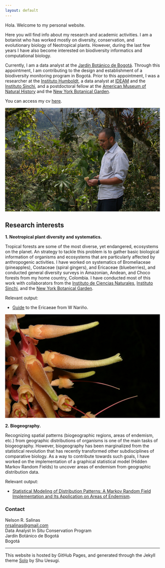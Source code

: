 ```yaml
---
layout: default
---
```


Hola. Welcome to my personal website.

Here you will find info about my research and academic activities. I am a botanist who has worked mostly on diversity, conservation, and evolutionary biology of Neotropical plants. However, during the last few years I have also become interested on biodiversity informatics and computational biology.

Currently, I am a data analyst at the [Jardín Botánico de Bogotá](https://jbb.gov.co/ "JBB"). 
Through this appointment, I am contributing to the design and establishment of a biodiversity monitoring program in Bogotá.
Prior to this appointment, I was a researcher at the [Instituto Humboldt](http://www.humboldt.org.co/en/ "Instituto Humboldt"), a data analyst at [IDEAM](http://www.ideam.gov.co/ "IDEAM") and the [Instituto Sinchi](https://sinchi.org.co "Sinchi"), and a postdoctoral fellow at the [American Museum of Natural History](https://www.amnh.org/about/gilder-center "AMNH") and the [New York Botanical Garden](https://www.nybg.org/plant-research-and-conservation/ "NYBG").

You can access my cv [here](nrsalinas_cv.pdf "Nelson Salinas CV").

![](Collecting.jpg "Collecting plants in Norte de Santander, Colombia")


## Research interests


__1. Neotropical plant diversity and systematics.__

Tropical forests are some of the most diverse, yet endangered, ecosystems on the planet. An strategy to tackle this problem is to gather basic biological information of organisms and ecosystems that are particularly affected by anthropogenic activities. I have worked on systematics of Bromeliaceae (pineapples), Costaceae (spiral gingers), and Ericaceae (blueberries), and conducted general diversity surveys in Amazonian, Andean, and Choco forests from my home country, Colombia. I have conducted most of this work with collaborators from the [Instituto de Ciencias Naturales](http://ciencias.bogota.unal.edu.co/icn/ "ICN"), [Instituto Sinchi](http://www.sinchi.org.co/), and the [New York Botanical Garden](http://www.nybg.org/science-new/).

Relevant output:

- [Guide](Ericaceae_Narino.pdf "Las ericáceas de la vertiente pacífica de Nariño, Colombia") to the Ericaeae from W Nariño.

![](Orthaea_cordata.jpg "Orthaea cordata")



__2. Biogeography.__

Recognizing spatial patterns (biogeographic regions, areas of endemism, etc.) from geographic distributions of organisms is one of the main tasks of biogeography. However, biogeography has been marginalized from the statistical revolution that has recently transformed other subdisciplines of comparative biology. As a way to contribute towards such goals, I have worked on the implementation of a graphical statistical model (Hidden Markov Random Fields) to uncover areas of endemism from geographic distribution data.

Relevant output:

- [Statistical Modeling of Distribution Patterns: A Markov Random Field Implementation and Its Application on Areas of Endemism](Salinas_Wheeler_2020.pdf "HMRF article").


### Contact

Nelson R. Salinas  
nrsalinas@gmail.com  
Data Analyst 
In Situ Conservation Program  
Jardín Botánico de Bogotá  
Bogotá  

______

This website is hosted by GitHub Pages, and generated through the Jekyll theme [Solo](http://chibicode.github.io/solo) by Shu Uesugi.
